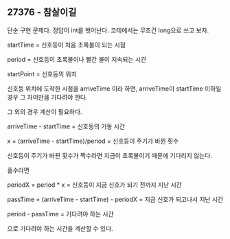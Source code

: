 ## 27376 - 참살이길

단순 구현 문제다. 정답이 int를 벗어난다. 코테에서는 무조건 long으로 쓰고 보자.

startTime = 신호등이 처음 초록불이 되는 시점

period = 신호등이 초록불이나 빨간 불이 지속되는 시간

startPoint = 신호등의 위치

신호등 위치에 도착한 시점을 arriveTime 이라 하면, arriveTime이 startTime 이하일 경우 그 차이만큼 기다려야 한다.

그 외의 경우 계산이 필요하다.

arriveTime - startTime = 신호등의 가동 시간

x = (arriveTime - startTime)/period = 신호등이 주기가 바뀐 횟수

신호등이 주기가 바뀐 횟수가 짝수라면 지금이 초록불이기 때문에 기다리지 않는다.

홀수라면 

periodX = period * x = 신호등이 지금 신호가 되기 전까지 지난 시간

passTime = (arriveTime - startTime) - periodX = 지금 신호가 되고나서 지난 시간

period - passTime = 기다려야 하는 시간

으로 기다려야 하는 시간을 계산할 수 있다.





